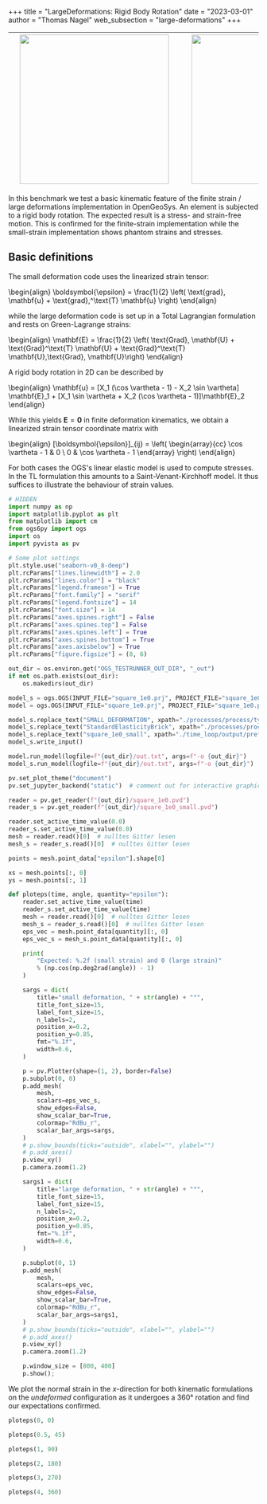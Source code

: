 +++
title = "LargeDeformations: Rigid Body Rotation"
date = "2023-03-01"
author = "Thomas Nagel"
web_subsection = "large-deformations"
+++


|<div style="width:330px"><img src="https://www.ufz.de/static/custom/weblayout/DefaultInternetLayout/img/logos/ufz_transparent_de_blue.png" width="300"/></div>|<div style="width:330px"><img src="https://discourse.opengeosys.org/uploads/default/original/1X/a288c27cc8f73e6830ad98b8729637a260ce3490.png" width="300"/></div>|<div style="width:330px"><img src="https://tu-freiberg.de/sites/default/files/media/freiberger-alumni-netzwerk-6127/wbm_orig_rgb_0.jpg" width="300"/></div>|
|---|---|--:|

In this benchmark we test a basic kinematic feature of the finite strain / large
deformations implementation in OpenGeoSys.
An element is subjected to a rigid body rotation. The expected result is a
stress- and strain-free motion.
This is confirmed for the finite-strain implementation while the small-strain
implementation shows phantom strains and stresses.

## Basic definitions

The small deformation code uses the linearized strain tensor:

\begin{align}
    \boldsymbol{\epsilon} = \frac{1}{2} \left( \text{grad}\, \mathbf{u} + \text{grad}\,^\text{T} \mathbf{u} \right)
\end{align}

while the large deformation code is set up in a Total Lagrangian formulation and
rests on Green-Lagrange strains:

\begin{align}
    \mathbf{E} = \frac{1}{2} \left( \text{Grad}\, \mathbf{U} + \text{Grad}^\text{T} \mathbf{U} + \text{Grad}^\text{T} \mathbf{U}\,\text{Grad}\, \mathbf{U}\right)
\end{align}

A rigid body rotation in 2D can be described by

\begin{align}
    \mathbf{u} = [X_1 (\cos \vartheta - 1) - X_2 \sin \vartheta] \mathbf{E}_1 + [X_1 \sin \vartheta + X_2 (\cos \vartheta - 1)]\mathbf{E}_2
\end{align}

While this yields $\mathbf{E} = \mathbf{0}$ in finite deformation kinematics, we
obtain a linearized strain tensor coordinate matrix with

\begin{align}
    [\boldsymbol{\epsilon}]_{ij} = \left(
            \begin{array}{cc}
                \cos \vartheta - 1 & 0
                \\
                0 & \cos \vartheta - 1
            \end{array}
        \right)
\end{align}

For both cases the OGS's linear elastic model is used to compute stresses. In
the TL formulation this amounts to a Saint-Venant-Kirchhoff model.
It thus suffices to illustrate the behaviour of strain values.

```python jupyter={"source_hidden": true}
# HIDDEN
import numpy as np
import matplotlib.pyplot as plt
from matplotlib import cm
from ogs6py import ogs
import os
import pyvista as pv

# Some plot settings
plt.style.use("seaborn-v0_8-deep")
plt.rcParams["lines.linewidth"] = 2.0
plt.rcParams["lines.color"] = "black"
plt.rcParams["legend.frameon"] = True
plt.rcParams["font.family"] = "serif"
plt.rcParams["legend.fontsize"] = 14
plt.rcParams["font.size"] = 14
plt.rcParams["axes.spines.right"] = False
plt.rcParams["axes.spines.top"] = False
plt.rcParams["axes.spines.left"] = True
plt.rcParams["axes.spines.bottom"] = True
plt.rcParams["axes.axisbelow"] = True
plt.rcParams["figure.figsize"] = (8, 6)
```

```python jupyter={"source_hidden": true}
out_dir = os.environ.get("OGS_TESTRUNNER_OUT_DIR", "_out")
if not os.path.exists(out_dir):
    os.makedirs(out_dir)
```

```python jupyter={"source_hidden": true}
model_s = ogs.OGS(INPUT_FILE="square_1e0.prj", PROJECT_FILE="square_1e0_small.prj")
model = ogs.OGS(INPUT_FILE="square_1e0.prj", PROJECT_FILE="square_1e0.prj")
```

```python jupyter={"source_hidden": true}
model_s.replace_text("SMALL_DEFORMATION", xpath="./processes/process/type")
model_s.replace_text("StandardElasticityBrick", xpath="./processes/process/constitutive_relation/behaviour")
model_s.replace_text("square_1e0_small", xpath="./time_loop/output/prefix")
model_s.write_input()
```

```python jupyter={"source_hidden": true}
model.run_model(logfile=f"{out_dir}/out.txt", args=f"-o {out_dir}")
model_s.run_model(logfile=f"{out_dir}/out.txt", args=f"-o {out_dir}")
```

```python jupyter={"source_hidden": true}
pv.set_plot_theme("document")
pv.set_jupyter_backend("static")  # comment out for interactive graphics
```

```python jupyter={"source_hidden": true}
reader = pv.get_reader(f"{out_dir}/square_1e0.pvd")
reader_s = pv.get_reader(f"{out_dir}/square_1e0_small.pvd")
```

```python jupyter={"source_hidden": true}
reader.set_active_time_value(0.0)
reader_s.set_active_time_value(0.0)
mesh = reader.read()[0]  # nulltes Gitter lesen
mesh_s = reader_s.read()[0]  # nulltes Gitter lesen
```

```python
points = mesh.point_data["epsilon"].shape[0]
```

```python jupyter={"source_hidden": true}
xs = mesh.points[:, 0]
ys = mesh.points[:, 1]
```

```python jupyter={"source_hidden": true}
def ploteps(time, angle, quantity="epsilon"):
    reader.set_active_time_value(time)
    reader_s.set_active_time_value(time)
    mesh = reader.read()[0]  # nulltes Gitter lesen
    mesh_s = reader_s.read()[0]  # nulltes Gitter lesen
    eps_vec = mesh.point_data[quantity][:, 0]
    eps_vec_s = mesh_s.point_data[quantity][:, 0]

    print(
        "Expected: %.2f (small strain) and 0 (large strain)"
        % (np.cos(np.deg2rad(angle)) - 1)
    )

    sargs = dict(
        title="small deformation, " + str(angle) + "°",
        title_font_size=15,
        label_font_size=15,
        n_labels=2,
        position_x=0.2,
        position_y=0.85,
        fmt="%.1f",
        width=0.6,
    )

    p = pv.Plotter(shape=(1, 2), border=False)
    p.subplot(0, 0)
    p.add_mesh(
        mesh,
        scalars=eps_vec_s,
        show_edges=False,
        show_scalar_bar=True,
        colormap="RdBu_r",
        scalar_bar_args=sargs,
    )
    # p.show_bounds(ticks="outside", xlabel="", ylabel="")
    # p.add_axes()
    p.view_xy()
    p.camera.zoom(1.2)

    sargs1 = dict(
        title="large deformation, " + str(angle) + "°",
        title_font_size=15,
        label_font_size=15,
        n_labels=2,
        position_x=0.2,
        position_y=0.85,
        fmt="%.1f",
        width=0.6,
    )

    p.subplot(0, 1)
    p.add_mesh(
        mesh,
        scalars=eps_vec,
        show_edges=False,
        show_scalar_bar=True,
        colormap="RdBu_r",
        scalar_bar_args=sargs1,
    )
    # p.show_bounds(ticks="outside", xlabel="", ylabel="")
    # p.add_axes()
    p.view_xy()
    p.camera.zoom(1.2)

    p.window_size = [800, 400]
    p.show();
```

We plot the normal strain in the $x$-direction for both kinematic formulations
on the *undeformed* configuration as it undergoes a 360° rotation and find our
expectations confirmed.

```python
ploteps(0, 0)
```

```python
ploteps(0.5, 45)
```

```python
ploteps(1, 90)
```

```python
ploteps(2, 180)
```

```python
ploteps(3, 270)
```

```python
ploteps(4, 360)
```
